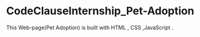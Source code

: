 # CodeClauseInternship_Pet-Adoption
This Web-page(Pet Adoption) is built with HTML , CSS ,JavaScript .
